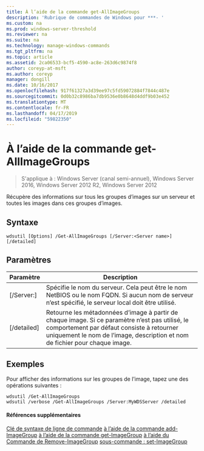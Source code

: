```yaml
---
title: À l’aide de la commande get-AllImageGroups
description: 'Rubrique de commandes de Windows pour ***- '
ms.custom: na
ms.prod: windows-server-threshold
ms.reviewer: na
ms.suite: na
ms.technology: manage-windows-commands
ms.tgt_pltfrm: na
ms.topic: article
ms.assetid: 2ca06533-bcf5-4590-ac8e-263d6c9874f8
author: coreyp-at-msft
ms.author: coreyp
manager: dongill
ms.date: 10/16/2017
ms.openlocfilehash: 917f61327a3d39ee97c5fd59072884f7844c487e
ms.sourcegitcommit: 0d0b32c8986ba7db9536e0b8648d4ddf9b03e452
ms.translationtype: MT
ms.contentlocale: fr-FR
ms.lasthandoff: 04/17/2019
ms.locfileid: "59822350"
---
```

# <a name="using-the-get-allimagegroups-command"></a>À l’aide de la commande get-AllImageGroups

>S'applique à : Windows Server (canal semi-annuel), Windows Server 2016, Windows Server 2012 R2, Windows Server 2012

Récupère des informations sur tous les groupes d’images sur un serveur et toutes les images dans ces groupes d’images.
## <a name="syntax"></a>Syntaxe
```
wdsutil [Options] /Get-AllImageGroups [/Server:<Server name>] [/detailed]
```
## <a name="parameters"></a>Paramètres
|Paramètre|Description|
|-------|--------|
|[/Server:<Server name>]|Spécifie le nom du serveur. Cela peut être le nom NetBIOS ou le nom FQDN. Si aucun nom de serveur n’est spécifié, le serveur local doit être utilisé.|
|[/detailed]|Retourne les métadonnées d’image à partir de chaque image. Si ce paramètre n’est pas utilisé, le comportement par défaut consiste à retourner uniquement le nom de l’image, description et nom de fichier pour chaque image.|
## <a name="BKMK_examples"></a>Exemples
Pour afficher des informations sur les groupes de l’image, tapez une des opérations suivantes :
```
wdsutil /Get-AllImageGroups
wdsutil /verbose /Get-AllImageGroups /Server:MyWDSServer /detailed
```
#### <a name="additional-references"></a>Références supplémentaires
[Clé de syntaxe de ligne de commande](command-line-syntax-key.md)
[à l’aide de la commande add-ImageGroup](using-the-add-imagegroup-command.md)
[à l’aide de la commande get-ImageGroup](using-the-get-imagegroup-command.md)
[à l’aide du Commande de Remove-ImageGroup](using-the-remove-imagegroup-command.md)
[sous-commande : set-ImageGroup](subcommand-set-imagegroup.md)
